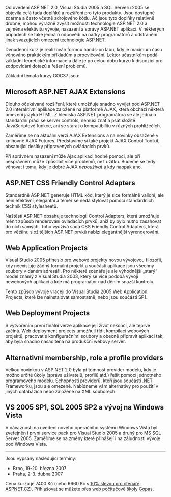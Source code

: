 <!-- dcterms:identifier = aspnetcz#138 -->
<!-- dcterms:title = ASP.NET AJAX Extensions a další rozšíření ASP.NET 2.0 -->
<!-- dcterms:abstract = Pozvánka na kurz v Gopasu. termíny jsou vypsány pro Prahu a Brno. -->
<!-- np9:categoryId = 6 -->
<!-- x4w:category = Akce a události -->
<!-- np9:authorId = 1 -->
<!-- np9:authorEmail = michal.valasek@altairis.cz -->
<!-- dcterms:creator = Michal Altair Valášek -->
<!-- dcterms:created = 2007-02-01T16:01:51.87+01:00 -->
<!-- dcterms:dateAccepted = 2007-02-01T16:01:51.87+01:00 -->

Od uvedení ASP.NET 2.0, Visual Studia 2005 a SQL Serveru 2005 se objevila celá řada doplňků a rozšíření pro tyto produkty. Jsou dostupné zdarma a často včetně zdrojového kódu. Ač jsou tyto doplňky relativně drobné, mohou výrazně zvýšit možnosti technologie ASP.NET 2.0 a zejména efektivitu vývoje, nasazení a správy ASP.NET aplikací. V některých případech se také jedná o odpovědi na nářky programátorů a odstranění jinak svazujících omezení technologie ASP.NET.

Dvoudenní kurz je realizován formou hands-on labu, kdy je maximum času věnováno praktickým příkladům a procvičování. Lektor účastníkům podá základní teoretické informace a dále je po celou dobu kurzu k dispozici pro zodpovídání dotazů a řešení problémů.

Základní témata kurzy GOC37 jsou:

## Microsoft ASP.NET AJAX Extensions

Dlouho očekávané rozšíření, které umožňuje snadno vyvíjet pod ASP.NET 2.0 interaktivní aplikace založené na platformě AJAX, která obchází některá omezení jazyka HTML. Z hlediska ASP.NET programátora se ale jedná o standardní práci se server controls, nemusí znát a psát složité JavaScriptové funkce, ani se starat o kompatibilitu v různých prohlížečích.

Zaměříme se na aktuální verzi AJAX Extensions a na novinky obsažené v knihovně AJAX Futures. Představíme si také projekt AJAX Control Toolkit, obsahující desítky připravených ovládacích prvků.

Při správném nasazení může Ajax aplikaci hodně pomoci, ale při nesprávném může způsobit více problémů, než užitku. Budeme se tedy věnovat i tomu, kdy je dobré AJAX *nepoužívat* a kdy naopak ano.

## ASP.NET CSS Friendly Control Adapters

Standardně ASP.NET generuje HTML kód, který je sice formálně validní, ale není efektivní, elegantní a téměř se nedá stylovat pomocí standardních technik CSS stylesheetů.

Naštěstí ASP.NET obsahuje technologii Control Adapters, která umožňuje měnit způsob renderování ovládacích prvků, aniž by bylo nutno zasahovat do nich samých. Toho využívá sada CSS Friendly Control Adapters, která pro většinu složitějších ASP.NET prvků nabízí elegantnější vyrenderování.

## Web Application Projects

Visual Studio 2005 přineslo pro webové projekty novou vývojovou filozofii, kdy neexistuje žádný formální projekt a součástí aplikace jsou všechny soubory v daném adresáři. Pro některé scénáře je ale výhodnější „starý“ model známý z Visual Studia 2003, který se více podobá vývoji newebových aplikací a kde má programátor nad děním snazší kontrolu.

Tento způsob vývoje vracejí do Visual Studia 2005 Web Application Projects, které lze nainstalovat samostatně, nebo jsou součástí SP1.

## Web Deployment Projects

S vytvořením první finální verze aplikace její život nekončí, ale teprve začíná. Web deployment projects umožňují řídit kompilaci webových projektů, pracovat s konfiguračními soubory a obecně připravit aplikaci tak, aby byla snadno nasaditená na produkční webový server.

## Alternativní membership, role a profile providers

Velkou novinkou v ASP.NET 2.0 byla přítomnost provider modelu, kdy je možno určité úkoly (správa uživatelů, profilů atd.) řešit pomocí jednotného programového modelu. Schopnosti providerů, kteří jsou součástí .NET Frameworku, jsou ale omezené. Nabídneme vám alternativy pro použití v jiných databázích nebo založené na XML souborech.

## VS 2005 SP1, SQL 2005 SP2 a vývoj na Windows Vista

V návaznosti na uvedení nového operačního systému Windows Vista byl zveřejněn i první service pack pro Visual Studio 2005 a druhý pro MS SQL Server 2005. Zaměříme se na změny které přinášejí i na záludnosti vývoje pod Windows Vista.

* * *

Jsou vypsány následující termíny:

*   Brno, 19-20. března 2007
*   Praha, 2-3. dubna 2007 

Cena kurzu je 7400 Kč (nebo 6660 Kč s [10% slevou pro čtenáře ASPNET.CZ](/Articles/116-sleva-na-vyvojarske-kurzy-pro-ctenare-aspnet-cz.aspx)). Přihlašovat se můžete přes [web počítačové školy Gopas](http://www.gopas.cz/).
